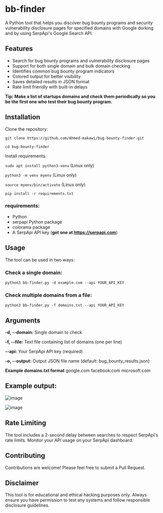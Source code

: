# bb-finder
A Python tool that helps you discover bug bounty programs and security vulnerability disclosure pages for specified domains with Google dorking and by using SerpApi's Google Search API.


## Features

- Search for bug bounty programs and vulnerability disclosure pages
- Support for both single domain and bulk domain checking
- Identifies common bug bounty program indicators
- Colored output for better visibility
- Saves detailed results in JSON format
- Rate limit friendly with built-in delays

**Tip: Make a list of startups domains and check them periodically so you be the first one who test their bug bounty program.**

## Installation

Clone the repository:

`git clone https://github.com/Ahmed-makawi/bug-bounty-finder.git`

`cd bug-bounty-finder`

Install requirements:

`sudo apt install python3-venv` (Linux only)

`python3 -m venv myenv` (Linux only)

`source myenv/bin/activate` (Linux only)

`pip install -r requirements.txt`

### requirements:
- Python
- serpapi Python package
- colorama package
- A SerpApi API key (**get one at https://serpapi.com**)

## Usage
The tool can be used in two ways:

### Check a single domain:

`python3 bb-finder.py -d example.com --api YOUR_API_KEY`

### Check multiple domains from a file:

`python3 bb-finder.py -f domains.txt --api YOUR_API_KEY`

## Arguments
**-d, --domain:** Single domain to check

**-f, --file:** Text file containing list of domains (one per line)

**--api:** Your SerpApi API key (required)

**-o, --output:** Output JSON file name (default: bug_bounty_results.json)

**Example domains.txt format**
google.com
facebook.com
microsoft.com





## Example output:
![image](https://github.com/user-attachments/assets/3a54a994-4ea0-483c-9407-2c4ed1c93382)

![image](https://github.com/user-attachments/assets/6dab3918-2b9c-48a4-bd31-03178caaed73)




## Rate Limiting
The tool includes a 2-second delay between searches to respect SerpApi's rate limits. Monitor your API usage on your SerpApi dashboard.

## Contributing
Contributions are welcome! Please feel free to submit a Pull Request.

## Disclaimer
This tool is for educational and ethical hacking purposes only. Always ensure you have permission to test any systems and follow responsible disclosure guidelines.
